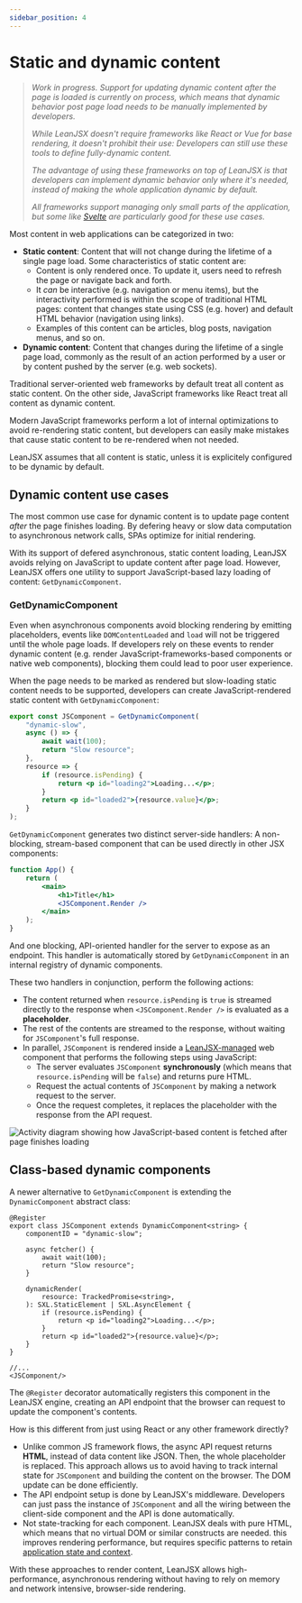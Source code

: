```yaml
---
sidebar_position: 4
---
```


# Static and dynamic content

> *Work in progress. Support for updating dynamic content after the page is loaded is currently on process, which means that dynamic behavior post page load needs to be manually implemented by developers.*
>
> *While LeanJSX doesn't require frameworks like React or Vue for base rendering, it doesn't prohibit their use: Developers can still use these tools to define fully-dynamic content.*
>
> *The advantage of using these frameworks on top of LeanJSX is that developers can implement dynamic behavior only where it's needed, instead of making the whole application dynamic by default.*
>
> *All frameworks support managing only small parts of the application, but some like [Svelte](https://developer.mozilla.org/en-US/docs/Learn/Tools_and_testing/Client-side_JavaScript_frameworks/Svelte_getting_started) are particularly good for these use cases.*

Most content in web applications can be categorized in two:

- **Static content**: Content that will not change during the lifetime of a single page load. Some characteristics of static content are:
  - Content is only rendered once. To update it, users need to refresh the page or navigate back and forth.
  - It *can* be interactive (e.g. navigation or menu items), but the interactivity performed is within the scope of traditional HTML pages: content that changes state using CSS (e.g. hover) and default HTML behavior (navigation using links).
  - Examples of this content can be articles, blog posts, navigation menus, and so on.
- **Dynamic content**: Content that changes during the lifetime of a single page load, commonly as the result of an action performed by a user or by content pushed by the server (e.g. web sockets).

Traditional server-oriented web frameworks by default treat all content as static content. On the other side, JavaScript frameworks like React treat all content as dynamic content.

Modern JavaScript frameworks perform a lot of internal optimizations to avoid re-rendering static content, but developers can easily make mistakes that cause static content to be re-rendered when not needed.

LeanJSX assumes that all content is static, unless it is explicitely configured to be dynamic by default.

## Dynamic content use cases

The most common use case for dynamic content is to update page content *after* the page finishes loading. By defering heavy or slow data computation to asynchronous network calls, SPAs optimize for initial rendering.

With its support of defered asynchronous, static content loading, LeanJSX avoids relying on JavaScript to update content after page load. However, LeanJSX offers one utility to support JavaScript-based lazy loading of content: `GetDynamicComponent`.

### GetDynamicComponent

Even when asynchronous components avoid blocking rendering by emitting placeholders, events like `DOMContentLoaded` and `load` will not be triggered until the whole page loads. If developers rely on these events to render dynamic content (e.g. render JavaScript-frameworks-based components or native web components), blocking them could lead to poor user experience.

When the page needs to be marked as rendered but slow-loading static content needs to be supported, developers can create JavaScript-rendered static content with `GetDynamicComponent`:

```jsx
export const JSComponent = GetDynamicComponent(
    "dynamic-slow",
    async () => {
        await wait(100);
        return "Slow resource";
    },
    resource => {
        if (resource.isPending) {
            return <p id="loading2">Loading...</p>;
        }
        return <p id="loaded2">{resource.value}</p>;
    }
);
```

`GetDynamicComponent` generates two distinct server-side handlers: A non-blocking, stream-based component that can be used directly in other JSX components:

```jsx
function App() {
    return (
        <main>
            <h1>Title</h1>
            <JSComponent.Render />
        </main>
    );
}
```

And one blocking, API-oriented handler for the server to expose as an endpoint. This handler is automatically stored by `GetDynamicComponent` in an internal registry of dynamic components.

These two handlers in conjunction, perform the following actions:

- The content returned when `resource.isPending` is `true` is streamed directly to the response when `<JSComponent.Render />` is evaluated as a **placeholder**.
- The rest of the contents are streamed to the response, without waiting for `JSComponent`'s full response.
- In parallel, `JSComponent` is rendered inside a [LeanJSX-managed](https://developer.mozilla.org/en-US/docs/Web/API/Web_components) web component that performs the following steps using JavaScript:
  - The server evaluates `JSComponent` **synchronously** (which means that `resource.isPending` will be `false`) and returns pure HTML.
  - Request the actual contents of `JSComponent` by making a network request to the server.
  - Once the request completes, it replaces the placeholder with the response from the API request.

![Activity diagram showing how JavaScript-based content is fetched after page finishes loading](/img/js-content-diagram.png)

## Class-based dynamic components

A newer alternative to `GetDynamicComponent` is extending the `DynamicComponent` abstract class:

```tsx
@Register
export class JSComponent extends DynamicComponent<string> {
    componentID = "dynamic-slow";

    async fetcher() {
        await wait(100);
        return "Slow resource";
    }

    dynamicRender(
        resource: TrackedPromise<string>,
    ): SXL.StaticElement | SXL.AsyncElement {
        if (resource.isPending) {
            return <p id="loading2">Loading...</p>;
        }
        return <p id="loaded2">{resource.value}</p>;
    }
}

//...
<JSComponent/>
```

The `@Register` decorator automatically registers this component in the LeanJSX engine, creating an API endpoint that the browser can request to update the component's contents.

How is this different from just using React or any other framework directly?

- Unlike common JS framework flows, the async API request returns **HTML**, instead of data content like JSON. Then, the whole placeholder is replaced. This approach allows us to avoid having to track internal state for `JSComponent` and building the content on the browser. The DOM update can be done efficiently.
- The API endpoint setup is done by LeanJSX's middleware. Developers can just pass the instance of `JSComponent` and all the wiring between the client-side component and the API is done automatically.
- Not state-tracking for each component. LeanJSX deals with pure HTML, which means that no virtual DOM or similar constructs are needed. this improves rendering performance, but requires specific patterns to retain [application state and context](/docs/architecture/state-and-context).

With these approaches to render content, LeanJSX allows high-performance, asynchronous rendering without having to rely on memory and network intensive, browser-side rendering.

